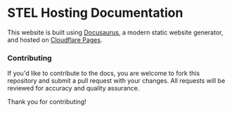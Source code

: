 # STEL Hosting Documentation

This website is built using [Docusaurus](https://docusaurus.io/), a modern static website generator, and hosted on [Cloudflare Pages](https://pages.cloudflare.com/).

### Contributing

If you'd like to contribute to the docs, you are welcome to fork this repository and submit a pull request with your changes. All requests will be reviewed for accuracy and quality assurance.

Thank you for contributing!
